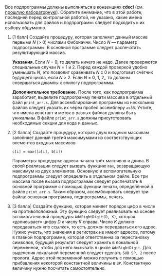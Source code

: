 [//]: <> ( assignment id: 10063 )

Все подпрограммы должны выполняться в конвенциях **cdecl** (см.
[прошлую лабораторную](http://edu.mmcs.sfedu.ru/mod/assign/view.php?id=9881)).
Обратите внимание, что в этой работе, последней перед контрольной работой,
не указано, какие имена использовать для файлов и подпрограмм: следует подходить
к их выбору обдуманно.

1.  [1 балл] Создайте процедуру, которая заполняет данный массив первыми _N_ (> 0)
    числами Фибоначчи. Число _N_ — параметр подпрограммы. В основной
    программе следует распечатать результирующий массив.

    **Указания.** Если _N_ = 0, то делать ничего не надо. Далее проверяются
    специальные случаи _N_ = 1 и 2. Перед каждой проверкой удобно уменьшать _N_,
    это позволит сравнивать _N_ с 0 и подготовит счётчик будущего цикла, если
    _N_ > 2. Если _N_ = 0, 1, 2,, то должны совершаться джампы к эпилогу подпрограммы.

    **Дополнительное требование.** После того, как подпрограмма заработает,
    выделите подпрограмму печати массива в отдельный файл `print_arr.s`. Для
    ассемблирования программы из нескольких файлов следует указать их через
    пробел ассемблеру `as88`. Учтите, что имена констант и меток в разных файлах
    должны быть уникальны. В файле `print_arr.s` должны присутствовать
    необходимые секции для кода и данных.

2.  [2 балла] Создайте процедуру, которая двум входным массивам заполняет данный
    третий максимумами из соответствующих элементов входных массивов

        c[i] = max([a[i], b[i])

    Параметры процедуры: адреса начала трёх массивов и длина. В своей реализации
    следует вызвать функцию `max`, возвращающую максимум из двух элементов.
    Основную и вспомогательную подпрограммы следует определить в отдельном файле.
    Все три массива после вызова
    подпрограммы следует распечатать в основной программе с помощью функции
    печати, определённой в файле `print_arr.s`. Таким образом, ассемблировать
    следует три файла: основная программа, подпрограммы, печать.

3.  [3 балла] Создайте функцию, которая меняет порядок цифр в числе на
    противоположный. Эту функцию следует реализовать на основе вспомогательной
    процедуры `AddRightDigit(D, K)`, которая «дописывает» цифру _D_ к числу _K_
    справа. Число _K_ должно передаваться «по ссылке», то есть должен передаваться
    его адрес. Нужно учесть, что значения в регистрах не имеют адресов, потому
    в главной подпрограмме, которая ответственна за перестановку символов, будущий
    результат следует хранить в локальной переменной, чтобы для него вызывать
    в цикле `AddRightDigit`. Для выделения локальной переменной следует сделать
    `SUB SP, 2` после пролога. Адрес этой переменной можно получить с помощью
    прибавления некоторой константной величины в `BP`. Константную величину нужно
    посчитать самостоятельно.

